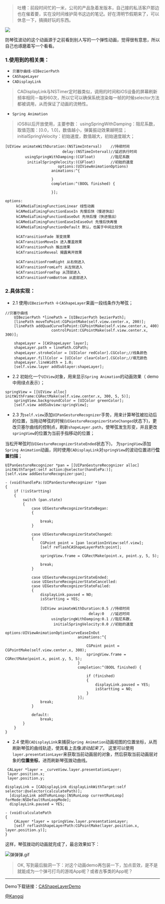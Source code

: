> 吐槽：前段时间忙的一米，公司的产品急着发版本，自己接的私活客户那边也在催着要，实在没时间维护简书这边的笔记。好在清明节假期来了，可以休息一下，搞搞好玩的东西。

![](http://upload-images.jianshu.io/upload_images/670087-0e4515adfeeb3ad3.jpg?imageMogr2/auto-orient/strip%7CimageView2/2/w/1240)

防琴弦波动的这个动画源于之前看到别人写的一个弹性动画，觉得很有意思，所以自己也琢磨着写一个看看。

### 1.使用到的相关类：
- `贝塞尔曲线-UIBezierPath`
- `CAShapeLayer`
- `CADisplayLink`
> CADisplayLink与NSTimer定时器类似，调用的时间和iOS设备的屏幕刷新频率相同－每秒60次，所以它可以确保系统渲染每一帧的时候selector方法都被调用，从而保证了动画的流畅性。
- `Spring Animation`
> iOS8以后开放使用，主要参数：
usingSpringWithDamping：阻尼系数，取值范围：[0.0，1.0]，数值越小，弹簧振动效果越明显；
initialSpringVelocity：初始速度，数值越大，初始速度越大；

```
[UIView animateWithDuration:(NSTimeInterval)    //持续时间
                          delay:(NSTimeInterval)//延迟执行时间
         usingSpringWithDamping:(CGFloat)       //阻尼系数
          initialSpringVelocity:(CGFloat)       //初始的速度
                        options:(UIViewAnimationOptions)
                     animations:^{
                         
                     }
                     completion:^(BOOL finished) {
                         
                     }];

options:
     kCAMediaTimingFunctionLinear 线性动画
     kCAMediaTimingFunctionEaseIn 先慢后快（慢进快出）
     kCAMediaTimingFunctionEaseOut 先块后慢（快进慢出）
     kCAMediaTimingFunctionEaseInEaseOut 先慢后快再慢
     kCAMediaTimingFunctionDefault 默认，也属于中间比较快

     kCATransitionFade 渐变效果
     kCATransitionMoveIn 进入覆盖效果
     kCATransitionPush 推出效果
     kCATransitionReveal 揭露离开效果

     kCATransitionFromRight 从右侧进入
     kCATransitionFromLeft 从左侧进入
     kCATransitionFromTop 从顶部进入
     kCATransitionFromBottom 从底部进入
```

### 2.具体实现：
- 2.1 使用`UIBezierPath` ＋`CAShapeLayer`来画一段线条作为琴弦；

```
//贝塞尔曲线
    UIBezierPath *linePath = [UIBezierPath bezierPath];
    [linePath moveToPoint:CGPointMake(self.view.center.x, 200)];
    [linePath addQuadCurveToPoint:CGPointMake(self.view.center.x, 400)
                     controlPoint:CGPointMake(self.view.center.x, 300)];
    
    shapeLayer = [CAShapeLayer layer];
    shapeLayer.path = linePath.CGPath;
    shapeLayer.strokeColor = [UIColor redColor].CGColor;//线条颜色
    shapeLayer.fillColor = [UIColor clearColor].CGColor;//填充颜色
    shapeLayer.lineWidth = 1.0;
    [self.view.layer addSublayer:shapeLayer];
```

- 2.2 初始化一个`UIView`对象，用来显示`Spring Animation`的动画效果（  demo中用绿点表示）；

```
springView = [[UIView alloc] initWithFrame:CGRectMake(self.view.center.x, 300, 5, 5)];
    springView.backgroundColor = [UIColor greenColor];
    [self.view addSubview:springView];
```

- 2.3 为`self.view`添加`UIPanGestureRecognizer`手势，用来计算琴弦被拉动后的位置，当拖动琴弦的时候(`UIGestureRecognizerStateChanged`状态下)，更改贝塞尔曲线的控制点，刷新`shapeLayer.path`，使琴弦发生形变，并且更改`springView`的位置为当前手指移动的位置；

当松开琴弦时(`UIGestureRecognizerStateEnded`状态下)， 为`springView`添加`Spring Animation`动画，同时使用`CADisplayLink`对`springView`的波动位置进行**位置扫描**；

```
UIPanGestureRecognizer *pan = [[UIPanGestureRecognizer alloc] initWithTarget:self action:@selector(handlePa:)];
[self.view addGestureRecognizer:pan];

- (void)handlePa:(UIPanGestureRecognizer *)pan
{
    if (!isStartting)
    {
        switch (pan.state)
        {
            case UIGestureRecognizerStateBegan:
            {
                
                break;
            }
                
            case UIGestureRecognizerStateChanged:
            {
                CGPoint point = [pan locationInView:self.view];
                [self reflashCAShapeLayerPath:point];
                
                springView.frame = CGRectMake(point.x, point.y, 5, 5);
                
                break;
            }
                
            case UIGestureRecognizerStateEnded:
            case UIGestureRecognizerStateCancelled:
            case UIGestureRecognizerStateFailed:
            {
                displayLink.paused = NO;
                isStartting = YES;

                [UIView animateWithDuration:0.5 //持续时间
                                      delay:0   //延迟时间
                     usingSpringWithDamping:0.1 //阻尼系数，
                      initialSpringVelocity:0.0 //初始的速度
                                    options:UIViewAnimationOptionCurveEaseInOut
                                 animations:^{
                                     
                                     CGPoint point = CGPointMake(self.view.center.x, 300);
                                     springView.frame = CGRectMake(point.x, point.y, 5, 5);
                                 }
                                 completion:^(BOOL finished) {
                                     
                                     if (finished)
                                     {
                                         displayLink.paused = YES;
                                         isStartting = NO;
                                     }
                                 }];
                break;
            }
                
            default:
                break;
        }
    }
}
```

- 2.4 使用`CADisplayLink`来捕获`Spring Animation`动画视图的位置坐标，从而刷新琴弦的曲线轨迹，使其看上去像*波动起来了*。
这里可以使用`layer.presentationLayer`来获取当前动画层的对象，然后获取当前动画层对象的**位置坐标**，进而刷新琴弦拨动曲线。

```
 CALayer *layer = _curveView.layer.presentationLayer;
 layer.position.x;
 layer.position.y;
```

```
displayLink = [CADisplayLink displayLinkWithTarget:self selector:@selector(calculatePath)];
  [displayLink addToRunLoop:[NSRunLoop currentRunLoop] forMode:NSDefaultRunLoopMode];
  displayLink.paused = YES;

- (void)calculatePath
{
    CALayer *layer = springView.layer.presentationLayer;
    [self reflashShapeLayerPath:CGPointMake(layer.position.x, layer.position.y)];
}

```

这样，琴弦拨动的动画就完成了，最总效果如下：


![弹弹弹.gif](http://upload-images.jianshu.io/upload_images/670087-a3d7138fb69c3940.gif?imageMogr2/auto-orient/strip)

> OK, 写到最后脑洞一下：对这个动画demo再包装一下，加点音效，是不是就能成为一个弹弓打鸟的游戏App呢？或者古筝类的App呢？

***

Demo下载链接：[CAShapeLayerDemo](https://github.com/Kangqj/Demo/tree/master/CAShapeLayerDemo)

[@Kangqj](http://www.jianshu.com/users/1161c7b62af8/latest_articles)